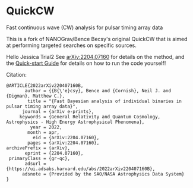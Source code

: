 # QuickCW
Fast continuous wave (CW) analysis for pulsar timing array data

This is a fork of NANOGrav/Bence Becsy's original QuickCW that is aimed at performing targeted searches on specific sources.

Hello Jessica
Trial2
See [arXiv:2204.07160](https://arxiv.org/abs/2204.07160) for details on the method, and the [Quick-start Guide](https://github.com/nanograv/QuickCW/blob/main/docs/how_to_run_QuickCW.md) for details on how to run the code yourself!

Citation:
```
@ARTICLE{2022arXiv220407160B,
       author = {{B{\'e}csy}, Bence and {Cornish}, Neil J. and {Digman}, Matthew C.},
        title = "{Fast Bayesian analysis of individual binaries in pulsar timing array data}",
      journal = {arXiv e-prints},
     keywords = {General Relativity and Quantum Cosmology, Astrophysics - High Energy Astrophysical Phenomena},
         year = 2022,
        month = apr,
          eid = {arXiv:2204.07160},
        pages = {arXiv:2204.07160},
archivePrefix = {arXiv},
       eprint = {2204.07160},
 primaryClass = {gr-qc},
       adsurl = {https://ui.adsabs.harvard.edu/abs/2022arXiv220407160B},
      adsnote = {Provided by the SAO/NASA Astrophysics Data System}
}
```
